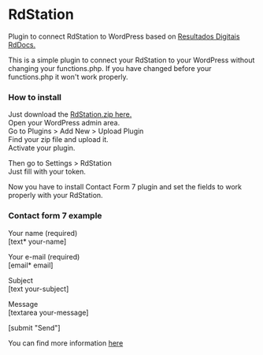 # RdStation
Plugin to connect RdStation to WordPress based on <a href="https://github.com/ResultadosDigitais/rdocs/blob/master/integration_wp_cf7_3_9%2B.md">Resultados Digitais RdDocs.</a>

This is a simple plugin to connect your RdStation to your WordPress without changing your functions.php.
If you have changed before your functions.php it won't work properly. 

<h3>How to install</h3>
Just download the <a href="http://www.pixelcake.com.br/rdstation.zip"> RdStation.zip here.</a><br>
Open your WordPress admin area.<br>
Go to Plugins > Add New > Upload Plugin<br>
Find your zip file and upload it.<br>
Activate your plugin.<br>

Then go to Settings > RdStation<br>
Just fill with your token.

Now you have to install Contact Form 7 plugin and set the fields to work properly with your RdStation.<br>

<h3>Contact form 7 example</h3>

<p>Your name (required)<br />
    [text* your-name] </p>

<p>Your e-mail (required)<br />
    [email* email] </p>

<p>Subject<br />
    [text your-subject] </p>

<p>Message<br />
    [textarea your-message] </p>

<p>[submit "Send"]</p>

<div style="display:none;">
[text identificador "YOUR IDENTIFIER"]
[text c_utmz id:cookieutmz ""]
</div>
<script type="text/javascript">
function read_cookie(a){var b=a+"=";var c=document.cookie.split(";");for(var d=0;d<c.length;d++){var e=c[d];while(e.charAt(0)==" ")e=e.substring(1,e.length);if(e.indexOf(b)==0){return e.substring(b.length,e.length)}}return null}try{document.getElementById("cookieutmz").value=read_cookie("__utmz")}catch(err){}
</script>

You can find more information <a href="https://github.com/ResultadosDigitais/rdocs">here</a>

